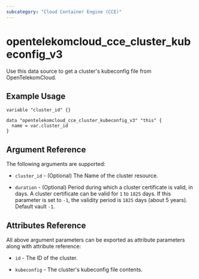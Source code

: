 ```yaml
---
subcategory: "Cloud Container Engine (CCE)"
---
```


# opentelekomcloud_cce_cluster_kubeconfig_v3

Use this data source to get a cluster's kubeconfig file from OpenTelekomCloud.

## Example Usage

```hcl
variable "cluster_id" {}

data "opentelekomcloud_cce_cluster_kubeconfig_v3" "this" {
  name = var.cluster_id
}
```

## Argument Reference

The following arguments are supported:

* `cluster_id` -  (Optional) The Name of the cluster resource.

* `duration` - (Optional) Period during which a cluster certificate is valid, in days. A cluster certificate can
  be valid for `1` to `1825` days. If this parameter is set to `-1`, the validity period is `1825` days (about 5 years).
  Default vault `-1`.

## Attributes Reference

All above argument parameters can be exported as attribute parameters along with attribute reference:

* `id` - The ID of the cluster.

* `kubeconfig` - The cluster's kubeconfig file contents.
